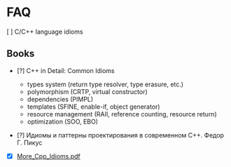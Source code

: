 # FAQ

[ ] C/C++ language idioms

## Books

- [?] C++ in Detail: Common Idioms

  - types system (return type resolver, type erasure, etc.)
  - polymorphism (CRTP, virtual constructor)
  - dependencies (PIMPL)
  - templates (SFINE, enable-if, object generator)
  - resource management (RAII, reference counting, resource return)
  - optimization (SOO, EBO)

- [?] Идиомы и паттерны проектирования в современном С++. Федор Г. Пикус
- [x] [More_Cpp_Idioms.pdf](https://en.wikibooks.org/wiki/More_C%2B%2B_Idioms)
